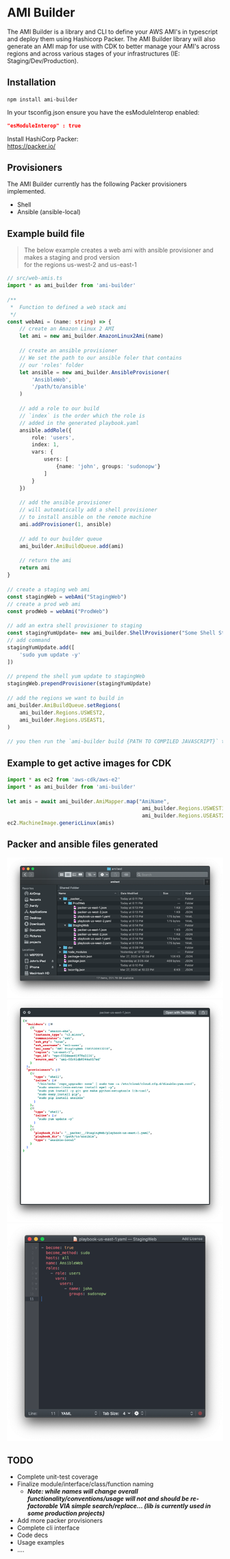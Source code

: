 # AMI Builder

The AMI Builder is a library and CLI to define your AWS AMI's in typescript and deploy them using Hashicorp Packer. The AMI Builder library will also generate an AMI map for use with CDK to better manage your AMI's across regions and across various stages of your infrastructures (IE: Staging/Dev/Production).  

## Installation
`npm install ami-builder`

In your tsconfig.json ensure you have the esModuleInterop enabled:

```json
"esModuleInterop" : true
```

Install HashiCorp Packer:   
https://packer.io/

## Provisioners
The AMI Builder currently has the following Packer provisioners implemented.

- Shell
- Ansible (ansible-local)

## Example build file
> The below example creates a web ami with ansible provisioner and makes a staging and prod version   
> for the regions us-west-2 and us-east-1

``` typescript
// src/web-amis.ts
import * as ami_builder from 'ami-builder'

/**
 *  Function to defined a web stack ami
 */
const webAmi = (name: string) => {
    // create an Amazon Linux 2 AMI
    let ami = new ami_builder.AmazonLinux2Ami(name)

    // create an ansible provisioner
    // We set the path to our ansible foler that contains
    // our 'roles' folder
    let ansible = new ami_builder.AnsibleProvisioner(
        'AnsibleWeb',
        '/path/to/ansible'
    )

    // add a role to our build 
    // `index` is the order which the role is
    // added in the generated playbook.yaml
    ansible.addRole({
        role: 'users',
        index: 1,
        vars: {
            users: [
                {name: 'john', groups: 'sudonopw'}
            ]
        }
    })

    // add the ansible provisioner
    // will automatically add a shell provisioner
    // to install ansible on the remote machine
    ami.addProvisioner(1, ansible)

    // add to our builder queue
    ami_builder.AmiBuildQueue.add(ami)

    // return the ami
    return ami
}

// create a staging web ami
const stagingWeb = webAmi("StagingWeb")
// create a prod web ami
const prodWeb = webAmi("ProdWeb")

// add an extra shell provisioner to staging
const stagingYumUpdate= new ami_builder.ShellProvisioner("Some Shell Stuff")
// add command
stagingYumUpdate.add([
    'sudo yum update -y'
])

// prepend the shell yum update to stagingWeb
stagingWeb.prependProvisioner(stagingYumUpdate)

// add the regions we want to build in
ami_builder.AmiBuildQueue.setRegions(
    ami_builder.Regions.USWEST2,
    ami_builder.Regions.USEAST1,
)

// you then run the `ami-builder build {PATH TO COMPILED JAVASCRIPT}` to build the AMI's

```
## Example to get active images for CDK

```typescript
import * as ec2 from 'aws-cdk/aws-e2'
import * as ami_builder from 'ami-builder'

let amis = await ami_builder.AmiMapper.map("AmiName",
                                            ami_builder.Regions.USWEST1, 
                                            ami_builder.Regions.USEAST2)
ec2.MachineImage.genericLinux(amis) 
```

## Packer and ansible files generated
![Alternate image text](examples/img/generated-files.png)
![Alternate image text](examples/img/packer-file.png)
![Alternate image text](examples/img/ansible-playbook.png)





## TODO

- Complete unit-test coverage
- Finalize module/interface/class/function naming
    - ***Note: while names will change overall functionality/conventions/usage will not and should be re-factorable VIA simple search/replace... (lib is currently used in some production projects)***
- Add more packer provisioners
- Complete cli interface
- Code decs
- Usage examples
- ....